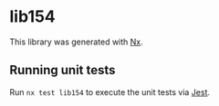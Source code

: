 # lib154

This library was generated with [Nx](https://nx.dev).

## Running unit tests

Run `nx test lib154` to execute the unit tests via [Jest](https://jestjs.io).
